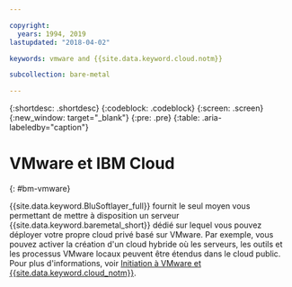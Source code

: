 ```yaml
---

copyright:
  years: 1994, 2019
lastupdated: "2018-04-02"

keywords: vmware and {{site.data.keyword.cloud.notm}}

subcollection: bare-metal

---
```


{:shortdesc: .shortdesc}
{:codeblock: .codeblock}
{:screen: .screen}
{:new_window: target="_blank"}
{:pre: .pre}
{:table: .aria-labeledby="caption"}

# VMware et IBM Cloud
{: #bm-vmware}

{{site.data.keyword.BluSoftlayer_full}} fournit le seul moyen vous permettant de mettre à disposition un serveur {{site.data.keyword.baremetal_short}} dédié sur lequel vous pouvez déployer votre propre cloud privé basé sur VMware. Par exemple, vous pouvez activer la création d'un cloud hybride où les serveurs, les outils et les processus VMware locaux peuvent être étendus dans le cloud public. Pour plus d'informations, voir [Initiation à VMware et {{site.data.keyword.cloud_notm}}](/docs/infrastructure/vmware?topic=VMware-vmware-getting-started#vmware-getting-started).
